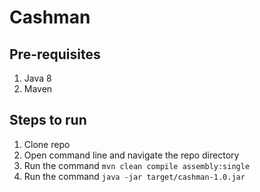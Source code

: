 # Cashman

## Pre-requisites
1. Java 8
2. Maven

## Steps to run
1. Clone repo
2. Open command line and navigate the repo directory
2. Run the command `mvn clean compile assembly:single`
3. Run the command `java -jar target/cashman-1.0.jar`

